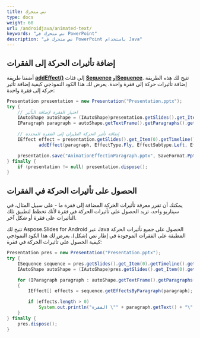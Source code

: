 ```yaml
---
title: نص متحرك
type: docs
weight: 60
url: /androidjava/animated-text/
keywords: "نص متحرك في PowerPoint"
description: "نص متحرك في PowerPoint باستخدام Java"
---
```


## إضافة تأثيرات الحركة إلى الفقرات

أضفنا طريقة [**addEffect()**](https://reference.aspose.com/slides/androidjava/com.aspose.slides/Sequence#addEffect-com.aspose.slides.IParagraph-int-int-int-) إلى فئات [**Sequence**](https://reference.aspose.com/slides/androidjava/com.aspose.slides/Sequence) و[**ISequence**](https://reference.aspose.com/slides/androidjava/com.aspose.slides/ISequence). تتيح لك هذه الطريقة إضافة تأثيرات حركة إلى فقرة واحدة. يعرض لك هذا الكود النموذجي كيفية إضافة تأثير حركة إلى فقرة واحدة:

```java
Presentation presentation = new Presentation("Presentation.pptx");
try {
    // اختيار الفقرة لإضافة التأثير
    IAutoShape autoShape = (IAutoShape)presentation.getSlides().get_Item(0).getShapes().get_Item(0);
    IParagraph paragraph = autoShape.getTextFrame().getParagraphs().get_Item(0);

    // إضافة تأثير الحركة الطيران إلى الفقرة المحددة
    IEffect effect = presentation.getSlides().get_Item(0).getTimeline().getMainSequence().
            addEffect(paragraph, EffectType.Fly, EffectSubtype.Left, EffectTriggerType.OnClick);

    presentation.save("AnimationEffectinParagraph.pptx", SaveFormat.Pptx);
} finally {
    if (presentation != null) presentation.dispose();
}
```

## الحصول على تأثيرات الحركة في الفقرات

يمكنك أن تقرر معرفة تأثيرات الحركة المضافة إلى فقرة ما - على سبيل المثال، في سيناريو واحد، تريد الحصول على تأثيرات الحركة في فقرة لأنك تخطط لتطبيق تلك التأثيرات على فقرة أو شكل آخر.

تتيح لك Aspose.Slides for Android عبر Java الحصول على جميع تأثيرات الحركة المطبقة على الفقرات الموجودة في إطار نص (شكل). يعرض لك هذا الكود النموذجي كيفية الحصول على تأثيرات الحركة في فقرة:

```java
Presentation pres = new Presentation("Presentation.pptx");
try {
    ISequence sequence = pres.getSlides().get_Item(0).getTimeline().getMainSequence();
    IAutoShape autoShape = (IAutoShape)pres.getSlides().get_Item(0).getShapes().get_Item(0);

    for (IParagraph paragraph : autoShape.getTextFrame().getParagraphs())
    {
        IEffect[] effects = sequence.getEffectsByParagraph(paragraph);

        if (effects.length > 0)
            System.out.println("الفقرة \"" + paragraph.getText() + "\" لديها تأثير " + effects[0].getType() + ".");
    }
} finally {
    pres.dispose();
}
```